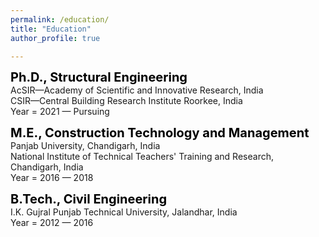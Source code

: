 ```yaml
---
permalink: /education/
title: "Education"
author_profile: true

---
```


<span style="color:black; font-weight:bold; font-size:20px;">Ph.D., Structural Engineering</span>  
AcSIR—Academy of Scientific and Innovative Research, India   
CSIR—Central Building Research Institute Roorkee, India  
Year = 2021 — Pursuing

<span style="color:black; font-weight:bold; font-size:20px;">M.E., Construction Technology and Management</span>  
Panjab University, Chandigarh, India  
National Institute of Technical Teachers' Training and Research, Chandigarh, India  
Year = 2016 — 2018

<span style="color:black; font-weight:bold; font-size:20px;">B.Tech., Civil Engineering</span>    
I.K. Gujral Punjab Technical University, Jalandhar, India   
Year = 2012 — 2016

